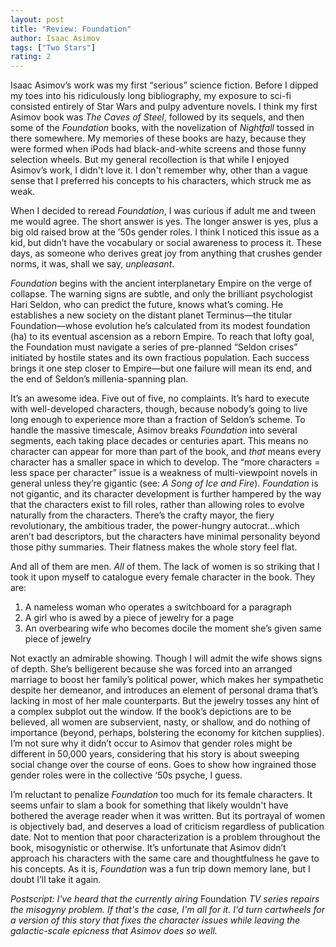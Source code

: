 ```yaml
---
layout: post
title: "Review: Foundation"
author: Isaac Asimov
tags: ["Two Stars"]
rating: 2
---
```

Isaac Asimov’s work was my first “serious” science fiction. Before I dipped my toes into his ridiculously long bibliography, my exposure to sci-fi consisted entirely of Star Wars and pulpy adventure novels. I think my first Asimov book was _The Caves of Steel_, followed by its sequels, and then some of the _Foundation_ books, with the novelization of _Nightfall_ tossed in there somewhere. My memories of these books are hazy, because they were formed when iPods had black-and-white screens and those funny selection wheels. But my general recollection is that while I enjoyed Asimov’s work, I didn't love it. I don't remember why, other than a vague sense that I preferred his concepts to his characters, which struck me as weak.

When I decided to reread _Foundation_, I was curious if adult me and tween me would agree. The short answer is yes. The longer answer is yes, plus a big old raised brow at the ’50s gender roles. I think I noticed this issue as a kid, but didn’t have the vocabulary or social awareness to process it. These days, as someone who derives great joy from anything that crushes gender norms, it was, shall we say, _unpleasant_.

_Foundation_ begins with the ancient interplanetary Empire on the verge of collapse. The warning signs are subtle, and only the brilliant psychologist Hari Seldon, who can predict the future, knows what’s coming. He establishes a new society on the distant planet Terminus—the titular Foundation—whose evolution he’s calculated from its modest foundation (ha) to its eventual ascension as a reborn Empire. To reach that lofty goal, the Foundation must navigate a series of pre-planned “Seldon crises” initiated by hostile states and its own fractious population. Each success brings it one step closer to Empire—but one failure will mean its end, and the end of Seldon’s millenia-spanning plan.

It’s an awesome idea. Five out of five, no complaints. It’s hard to execute with well-developed characters, though, because nobody’s going to live long enough to experience more than a fraction of Seldon’s scheme. To handle the massive timescale, Asimov breaks _Foundation_ into several segments, each taking place decades or centuries apart. This means no character can appear for more than part of the book, and _that_ means every character has a smaller space in which to develop. The “more characters = less space per character” issue is a weakness of multi-viewpoint novels in general unless they’re gigantic (see: _A Song of Ice and Fire_). _Foundation_ is not gigantic, and its character development is further hampered by the way that the characters exist to fill roles, rather than allowing roles to evolve naturally from the characters. There’s <span class="spoiler">the crafty mayor, the fiery revolutionary, the ambitious trader, the power-hungry autocrat</span>…which aren’t bad descriptors, but the characters have minimal personality beyond those pithy summaries. Their flatness makes the whole story feel flat.

And all of them are men. _All_ of them. The lack of women is so striking that I took it upon myself to catalogue every female character in the book. They are:

1. A nameless woman who operates a switchboard for a paragraph
2. A girl who is awed by a piece of jewelry for a page
3. An overbearing wife who becomes docile the moment she’s given same piece of jewelry

Not exactly an admirable showing. Though I will admit the wife shows signs of depth. She’s belligerent because <span class="spoiler">she was forced into an arranged marriage to boost her family’s political power, which makes her sympathetic despite her demeanor, and introduces an element of personal drama that’s lacking in most of her male counterparts.</span> But the jewelry tosses any hint of a complex subplot out the window. If the book’s depictions are to be believed, all women are subservient, nasty, or shallow, and do nothing of importance (beyond, perhaps, bolstering the economy for kitchen supplies). I’m not sure why it didn’t occur to Asimov that gender roles might be different in 50,000 years, considering that his story is about sweeping social change over the course of eons. Goes to show how ingrained those gender roles were in the collective ‘50s psyche, I guess.

I’m reluctant to penalize _Foundation_ too much for its female characters. It seems unfair to slam a book for something that likely wouldn't have bothered the average reader when it was written. But its portrayal of women is objectively bad, and deserves a load of criticism regardless of publication date. Not to mention that poor characterization is a problem throughout the book, misogynistic or otherwise. It’s unfortunate that Asimov didn’t approach his characters with the same care and thoughtfulness he gave to his concepts. As it is, _Foundation_ was a fun trip down memory lane, but I doubt I’ll take it again.

_Postscript: I've heard that the currently airing_ Foundation _TV series repairs the misogyny problem. If that's the case, I'm all for it. I'd turn cartwheels for a version of this story that fixes the character issues while leaving the galactic-scale epicness that Asimov does so well._
